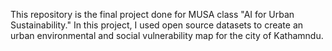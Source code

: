 This repository is the final project done for MUSA class "AI for Urban Sustainability." In this project, I used open source datasets to create an urban environmental and social vulnerability map for the city of Kathamndu.
